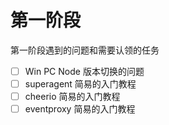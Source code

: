 # 第一阶段

第一阶段遇到的问题和需要认领的任务

- [ ] Win PC  Node 版本切换的问题
- [ ] superagent 简易的入门教程
- [ ] cheerio 简易的入门教程
- [ ] eventproxy 简易的入门教程